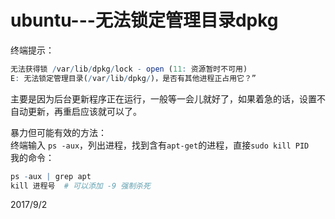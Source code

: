 # ubuntu---无法锁定管理目录dpkg

终端提示：  
```r
无法获得锁 /var/lib/dpkg/lock - open (11: 资源暂时不可用) 
E: 无法锁定管理目录(/var/lib/dpkg/)，是否有其他进程正占用它？”
```

主要是因为后台更新程序正在运行，一般等一会儿就好了，如果着急的话，设置不自动更新，再重启应该就可以了。  

暴力但可能有效的方法：  
终端输入 `ps -aux`，列出进程，找到含有`apt-get`的进程，直接`sudo kill PID`  
我的命令：  
```r
ps -aux | grep apt
kill 进程号  # 可以添加 -9 强制杀死
```


2017/9/2  
